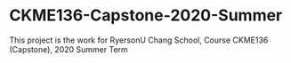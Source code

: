 # CKME136-Capstone-2020-Summer
This project is the work for RyersonU Chang School, Course CKME136 (Capstone), 2020 Summer Term
